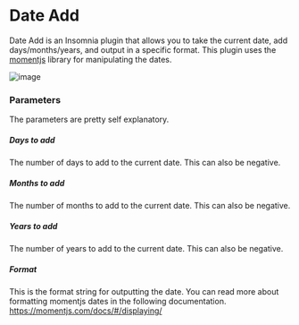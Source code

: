 # Date Add

Date Add is an Insomnia plugin that allows you to take the current date, add days/months/years, and output in a specific format.
This plugin uses the [momentjs](https://momentjs.com/) library for manipulating the dates.

![image](https://user-images.githubusercontent.com/6395728/154962814-7f60b63f-4538-4099-9ae3-2627922a2079.png)

### Parameters ###
The parameters are pretty self explanatory.
##### Days to add
The number of days to add to the current date.
This can also be negative.
##### Months to add
The number of months to add to the current date.
This can also be negative.
##### Years to add
The number of years to add to the current date.
This can also be negative.
##### Format
This is the format string for outputting the date.
You can read more about formatting momentjs dates in the following documentation.
https://momentjs.com/docs/#/displaying/

